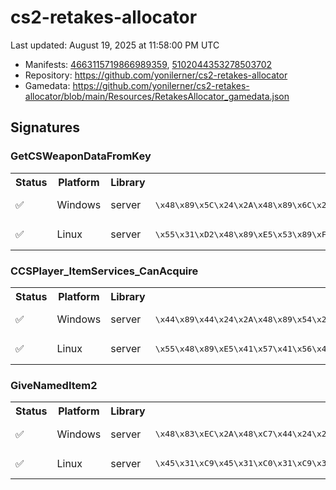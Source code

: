 # cs2-retakes-allocator 

Last updated: August 19, 2025 at 11:58:00 PM UTC

* Manifests: [4663115719866989359](https://steamdb.info/depot/2347771/history/?changeid=M:4663115719866989359), [5102044353278503702](https://steamdb.info/depot/2347773/history/?changeid=M:5102044353278503702)
* Repository: https://github.com/yonilerner/cs2-retakes-allocator
* Gamedata: https://github.com/yonilerner/cs2-retakes-allocator/blob/main/Resources/RetakesAllocator_gamedata.json

## Signatures

### GetCSWeaponDataFromKey

<table>
<tr><th>Status</th><th>Platform</th><th>Library</th><th>CODE-Style</th><th>IDA-Style</th></tr><tr><td>✅</td><td>Windows</td><td>server</td><td>
<pre>
\x48\x89\x5C\x24\x2A\x48\x89\x6C\x24\x2A\x48\x89\x74\x24\x2A\x57\x48\x83\xEC\x2A\x33\xED\x48\x8B\xFA\x8B\xF1
</pre>
</td><td>
<pre>
48 89 5C 24 ? 48 89 6C 24 ? 48 89 74 24 ? 57 48 83 EC ? 33 ED 48 8B FA 8B F1
</pre>
</td></tr><tr><td>✅</td><td>Linux</td><td>server</td><td>
<pre>
\x55\x31\xD2\x48\x89\xE5\x53\x89\xFB
</pre>
</td><td>
<pre>
55 31 D2 48 89 E5 53 89 FB
</pre>
</td></tr></table>

### CCSPlayer_ItemServices_CanAcquire

<table>
<tr><th>Status</th><th>Platform</th><th>Library</th><th>CODE-Style</th><th>IDA-Style</th></tr><tr><td>✅</td><td>Windows</td><td>server</td><td>
<pre>
\x44\x89\x44\x24\x2A\x48\x89\x54\x24\x2A\x48\x89\x4C\x24\x2A\x55\x53\x56\x57\x41\x55\x41\x56\x41\x57\x48\x8B\xEC
</pre>
</td><td>
<pre>
44 89 44 24 ? 48 89 54 24 ? 48 89 4C 24 ? 55 53 56 57 41 55 41 56 41 57 48 8B EC
</pre>
</td></tr><tr><td>✅</td><td>Linux</td><td>server</td><td>
<pre>
\x55\x48\x89\xE5\x41\x57\x41\x56\x41\x55\x49\x89\xCD\x41\x54\x49\x89\xFC\x53\x48\x89\xF3\x48\x83\xEC
</pre>
</td><td>
<pre>
55 48 89 E5 41 57 41 56 41 55 49 89 CD 41 54 49 89 FC 53 48 89 F3 48 83 EC
</pre>
</td></tr></table>

### GiveNamedItem2

<table>
<tr><th>Status</th><th>Platform</th><th>Library</th><th>CODE-Style</th><th>IDA-Style</th></tr><tr><td>✅</td><td>Windows</td><td>server</td><td>
<pre>
\x48\x83\xEC\x2A\x48\xC7\x44\x24\x2A\x2A\x2A\x2A\x2A\x45\x33\xC9\x45\x33\xC0\xC6\x44\x24\x2A\x2A\xE8\x2A\x2A\x2A\x2A\x48\x83\xC4\x2A\xC3\xCC\xCC\xCC\xCC\xCC\xCC\xCC\xCC\xCC\xCC\xCC\xCC\xCC\xCC\x48\x83\xEC
</pre>
</td><td>
<pre>
48 83 EC ? 48 C7 44 24 ? ? ? ? ? 45 33 C9 45 33 C0 C6 44 24 ? ? E8 ? ? ? ? 48 83 C4 ? C3 CC CC CC CC CC CC CC CC CC CC CC CC CC CC 48 83 EC
</pre>
</td></tr><tr><td>✅</td><td>Linux</td><td>server</td><td>
<pre>
\x45\x31\xC9\x45\x31\xC0\x31\xC9\x31\xD2\xE9\x2A\x2A\x2A\x2A\xCC\x55\x45\x31\xC9
</pre>
</td><td>
<pre>
45 31 C9 45 31 C0 31 C9 31 D2 E9 ? ? ? ? CC 55 45 31 C9
</pre>
</td></tr></table>

